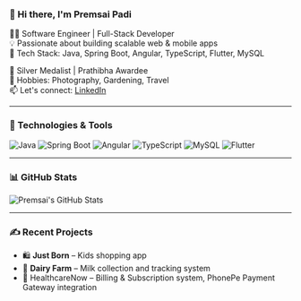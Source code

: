 ### 👋 Hi there, I'm Premsai Padi

👨‍💻 Software Engineer | Full-Stack Developer  
💡 Passionate about building scalable web & mobile apps  
🚀 Tech Stack: Java, Spring Boot, Angular, TypeScript, Flutter, MySQL  

🌟 Silver Medalist | Prathibha Awardee  
📸 Hobbies: Photography, Gardening, Travel  
📫 Let's connect: [LinkedIn](https://www.linkedin.com/in/your-link/)  

---

### 🔧 Technologies & Tools
![Java](https://img.shields.io/badge/-Java-007396?style=flat&logo=java) 
![Spring Boot](https://img.shields.io/badge/-Spring%20Boot-6DB33F?style=flat&logo=spring-boot)
![Angular](https://img.shields.io/badge/-Angular-DD0031?style=flat&logo=angular)
![TypeScript](https://img.shields.io/badge/-TypeScript-3178C6?style=flat&logo=typescript)
![MySQL](https://img.shields.io/badge/-MySQL-4479A1?style=flat&logo=mysql)
![Flutter](https://img.shields.io/badge/-Flutter-02569B?style=flat&logo=flutter)

---

### 📊 GitHub Stats
![Premsai's GitHub Stats](https://github-readme-stats.vercel.app/api?username=padi-premsai&show_icons=true&theme=radical)

---

### ✍️ Recent Projects
- 🛍️ **Just Born** – Kids shopping app  
- 🐄 **Dairy Farm** – Milk collection and tracking system  
- 🏥 HealthcareNow – Billing & Subscription system, PhonePe Payment Gateway integration  
